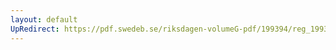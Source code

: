 ```yaml
---
layout: default
UpRedirect: https://pdf.swedeb.se/riksdagen-volumeG-pdf/199394/reg_199394_SkU/reg_199394_SkU_0008.pdf
---
```

